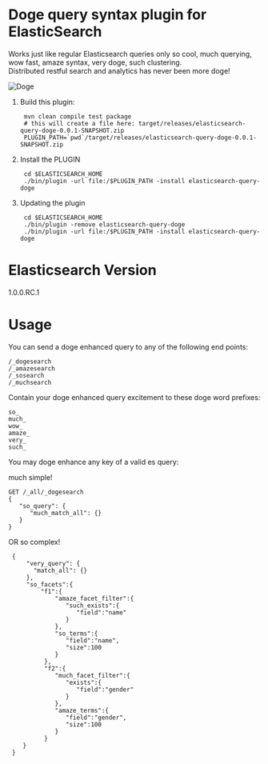 Doge query syntax plugin for ElasticSearch
==================================

Works just like regular Elasticsearch queries only so cool, much querying, wow fast, amaze syntax, very doge, such clustering.  
Distributed restful search and analytics has never been more doge!

![Doge](http://upload.wikimedia.org/wikipedia/en/4/4e/Shibe_Inu_Doge_meme.jpg)

1. Build this plugin:

        mvn clean compile test package 
        # this will create a file here: target/releases/elasticsearch-query-doge-0.0.1-SNAPSHOT.zip
        PLUGIN_PATH=`pwd`/target/releases/elasticsearch-query-doge-0.0.1-SNAPSHOT.zip

2. Install the PLUGIN

        cd $ELASTICSEARCH_HOME
        ./bin/plugin -url file:/$PLUGIN_PATH -install elasticsearch-query-doge

3. Updating the plugin

        cd $ELASTICSEARCH_HOME
        ./bin/plugin -remove elasticsearch-query-doge
        ./bin/plugin -url file:/$PLUGIN_PATH -install elasticsearch-query-doge


Elasticsearch Version
===================
1.0.0.RC.1


Usage
==========

You can send a doge enhanced query to any of the following end points:

```
/_dogesearch
/_amazesearch
/_sosearch
/_muchsearch
```

Contain your doge enhanced query excitement to these doge word prefixes:
```
so_
much_
wow_
amaze_
very_
such_
```

You may doge enhance any key of a valid es query:

much simple!
```
GET /_all/_dogesearch
{
   "so_query": {
      "much_match_all": {}
   }
}
```

OR so complex!

```
 { 
     "very_query": {
       "match_all": {}
     },
     "so_facets":{
         "f1":{
	         "amaze_facet_filter":{
	            "such_exists":{
	               "field":"name"
	            }
	         },
	         "so_terms":{
	            "field":"name",
	            "size":100
	         }
	      },
	      "f2":{
	         "much_facet_filter":{
	            "exists":{
	               "field":"gender"
	            }
	         },
	         "amaze_terms":{
	            "field":"gender",
	            "size":100
	         }
	      }
 	}
 }

```




